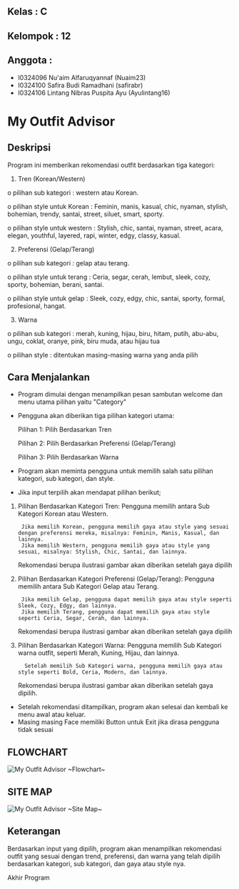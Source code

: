 ## Kelas        : C
## Kelompok     : 12
## Anggota      :

- I0324096      Nu'aim Alfaruqyannaf        (Nuaim23)
- I0324100      Safira Budi Ramadhani       (safirabr)
- I0324106      Lintang Nibras Puspita Ayu  (Ayulintang16) 

# My Outfit Advisor

## Deskripsi

Program ini memberikan rekomendasi outfit berdasarkan tiga kategori:

1. Tren (Korean/Western)
   
   
o   pilihan sub kategori          : western atau Korean.


o   pilihan style untuk Korean    : Feminin, manis, kasual, chic, nyaman, stylish, bohemian, trendy, santai, street, siluet, smart, sporty.


o   pilihan style untuk western   : Stylish, chic, santai, nyaman, street, acara, elegan, youthful, layered, rapi, winter, edgy, classy, kasual.



2. Preferensi (Gelap/Terang)
   
   
o   pilihan sub kategori          : gelap atau terang.


o   pilihan style untuk terang    : Ceria, segar, cerah, lembut, sleek, cozy, sporty, bohemian, berani, santai.


o   pilihan style untuk gelap     : Sleek, cozy, edgy, chic, santai, sporty, formal, profesional, hangat.



3. Warna
   
   
o   pilihan sub kategori        : merah, kuning, hijau, biru, hitam, putih, abu-abu, ungu, coklat, oranye, pink, biru muda, atau hijau tua


o   pilihan style               : ditentukan masing-masing warna yang anda pilih


## Cara Menjalankan

- Program dimulai dengan menampilkan pesan sambutan welcome dan menu utama pilihan yaitu "Category"

- Pengguna akan diberikan tiga pilihan kategori utama:
  
    Pilihan 1: Pilih Berdasarkan Tren
  
    Pilihan 2: Pilih Berdasarkan Preferensi (Gelap/Terang)
  
    Pilihan 3: Pilih Berdasarkan Warna
  
- Program akan meminta pengguna untuk memilih salah satu pilihan kategori, sub kategori, dan style.
- Jika input terpilih akan mendapat pilihan berikut;
  
  
1. Pilihan Berdasarkan Kategori Tren:
    Pengguna memilih antara Sub Kategori Korean atau Western.
   
        Jika memilih Korean, pengguna memilih gaya atau style yang sesuai dengan preferensi mereka, misalnya: Feminin, Manis, Kasual, dan lainnya.
        Jika memilih Western, pengguna memilih gaya atau style yang sesuai, misalnya: Stylish, Chic, Santai, dan lainnya.
   
    Rekomendasi berupa ilustrasi gambar akan diberikan setelah gaya dipilih
   

2. Pilihan Berdasarkan Kategori Preferensi (Gelap/Terang):
    Pengguna memilih antara Sub Kategori Gelap atau Terang.
   
        Jika memilih Gelap, pengguna dapat memilih gaya atau style seperti Sleek, Cozy, Edgy, dan lainnya.
        Jika memilih Terang, pengguna dapat memilih gaya atau style seperti Ceria, Segar, Cerah, dan lainnya.
   
    Rekomendasi berupa ilustrasi gambar akan diberikan setelah gaya dipilih
   

3. Pilihan Berdasarkan Kategori Warna:
   Pengguna memilih Sub Kategori warna outfit, seperti Merah, Kuning, Hijau, dan lainnya.

         Setelah memilih Sub Kategori warna, pengguna memilih gaya atau style seperti Bold, Ceria, Modern, dan lainnya.
   
    Rekomendasi berupa ilustrasi gambar akan diberikan setelah gaya dipilih.

   
- Setelah rekomendasi ditampilkan, program akan selesai dan kembali ke menu awal atau keluar.
- Masing masing Face memiliki Button untuk Exit jika dirasa pengguna tidak sesuai

## FLOWCHART
![My Outfit Advisor ~Flowchart~](https://github.com/user-attachments/assets/65bc36c3-8989-493c-9872-3db28f1d96db)



## SITE MAP
![My Outfit Advisor ~Site Map~](https://github.com/user-attachments/assets/60b2f66e-5d99-4100-8c70-a1d4aa6be859)





## Keterangan
Berdasarkan input yang dipilih, program akan menampilkan rekomendasi outfit yang sesuai dengan trend, preferensi, dan warna yang telah dipilih berdasarkan kategori, sub kategori, dan gaya atau style nya.

Akhir Program
